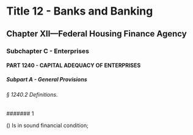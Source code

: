 
# Title 12 - Banks and Banking
## Chapter XII—Federal Housing Finance Agency
### Subchapter C - Enterprises
#### PART 1240 - CAPITAL ADEQUACY OF ENTERPRISES
##### Subpart A - General Provisions
###### § 1240.2 Definitions.
####### 1

() Is in sound financial condition;
